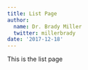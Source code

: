 ```yaml
---
title: List Page
author:
  name: Dr. Brady Miller
  twitter: millerbrady
date: '2017-12-18'
---
```


This is the list page